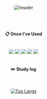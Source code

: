 <div align="center"> 

![header](https://capsule-render.vercel.app/api?type=slice&color=81A3D0&height=150&section=header&text=Secripite&fontColor=ffffff&fontSize=70&animation=fadeIn&fontAlignY=55&desc=%20&descAlignY=62&descAlign=62)

  
 <br/>
 <br/>
  
####  :clipboard: Once I've Used 
  
 <br/>
<img src="https://img.shields.io/badge/C-373737?style=for-the-badge&logo=C&logoColor=white">
<img src="https://img.shields.io/badge/Python-3766AB?style=for-the-badge&logo=Python&logoColor=white">
<img src="https://img.shields.io/badge/JAVA-007396?style=for-the-badge&logo=Java&logoColor=white">
<img src="https://img.shields.io/badge/github-181717?style=for-the-badge&logo=github&logoColor=white">
<img src="https://img.shields.io/badge/VSCode-007ACC?style=for-the-badge&logo=VisualStudioCode&logoColor=white">
 
   <br/>
   <br/>
 
#### :pencil2: Study log
 
  <br/>
  
[![Top Langs](https://github-readme-stats.vercel.app/api/top-langs/?username=893107&layout=compact)](https://github.com/anuraghazra/github-readme-stats)

</div>
